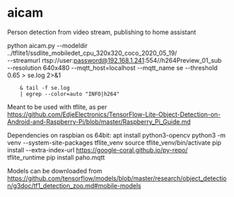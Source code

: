 # aicam
Person detection from video stream, publishing to home assistant

python aicam.py --modeldir ../tflite1/ssdlite_mobiledet_cpu_320x320_coco_2020_05_19/ \
        --streamurl rtsp://user:password@192.168.1.241:554//h264Preview_01_sub \
        --resolution 640x480 --mqtt_host=localhost --mqtt_name se --threshold 0.65
         > se.log 2>&1

        & tail -f se.log
        | egrep --color=auto "INFO|h264"

Meant to be used with tflite, as per https://github.com/EdjeElectronics/TensorFlow-Lite-Object-Detection-on-Android-and-Raspberry-Pi/blob/master/Raspberry_Pi_Guide.md

Dependencies on raspbian os 64bit:
apt install python3-opencv 
python3 -m venv --system-site-packages tflite_venv
source tflite_venv/bin/activate
pip install --extra-index-url https://google-coral.github.io/py-repo/ tflite_runtime
pip install paho.mqtt

Models can be downloaded from https://github.com/tensorflow/models/blob/master/research/object_detection/g3doc/tf1_detection_zoo.md#mobile-models


